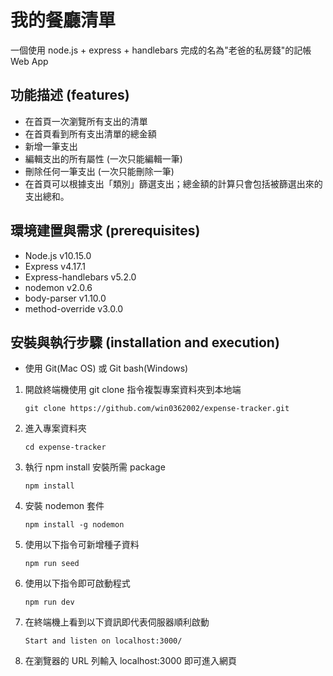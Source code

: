 # 我的餐廳清單

一個使用 node.js + express + handlebars 完成的名為"老爸的私房錢"的記帳 Web App

## 功能描述 (features)

- 在首頁一次瀏覽所有支出的清單
- 在首頁看到所有支出清單的總金額
- 新增一筆支出
- 編輯支出的所有屬性 (一次只能編輯一筆)
- 刪除任何一筆支出 (一次只能刪除一筆)
- 在首頁可以根據支出「類別」篩選支出；總金額的計算只會包括被篩選出來的支出總和。

## 環境建置與需求 (prerequisites)

- Node.js v10.15.0
- Express v4.17.1
- Express-handlebars v5.2.0
- nodemon v2.0.6
- body-parser v1.10.0
- method-override v3.0.0

## 安裝與執行步驟 (installation and execution)

- 使用 Git(Mac OS) 或 Git bash(Windows)

1. 開啟終端機使用 git clone 指令複製專案資料夾到本地端
   ```
   git clone https://github.com/win0362002/expense-tracker.git
   ```
2. 進入專案資料夾
   ```
   cd expense-tracker
   ```
3. 執行 npm install 安裝所需 package
   ```
   npm install
   ```
4. 安裝 nodemon 套件
   ```
   npm install -g nodemon
   ```
5. 使用以下指令可新增種子資料
   ```
   npm run seed
   ```
6. 使用以下指令即可啟動程式
   ```
   npm run dev
   ```
7. 在終端機上看到以下資訊即代表伺服器順利啟動

   ```
   Start and listen on localhost:3000/
   ```

8. 在瀏覽器的 URL 列輸入 localhost:3000 即可進入網頁
